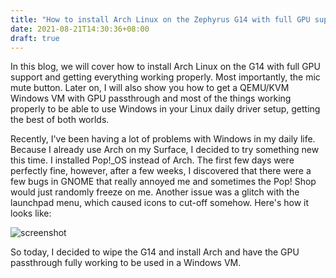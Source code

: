 ```yaml
---
title: "How to install Arch Linux on the Zephyrus G14 with full GPU support"
date: 2021-08-21T14:30:36+08:00
draft: true
---
```


In this blog, we will cover how to install Arch Linux on the G14 with full GPU support and getting everything working properly. Most importantly, the mic mute button. Later on, I will also show you how to get a QEMU/KVM Windows VM with GPU passthrough and most of the things working properly to be able to use Windows in your Linux daily driver setup, getting the best of both worlds.

Recently, I've been having a lot of problems with Windows in my daily life. Because I already use Arch on my Surface, I decided to try something new this time. I installed Pop!_OS instead of Arch. The first few days were perfectly fine, however, after a few weeks, I discovered that there were a few bugs in GNOME that really annoyed me and sometimes the Pop! Shop would just randomly freeze on me. Another issue was a glitch with the launchpad menu, which caused icons to cut-off somehow. Here's how it looks like:

![screenshot](/images/rxavniiyfii71.png)

So today, I decided to wipe the G14 and install Arch and have the GPU passthrough fully working to be used in a Windows VM.


